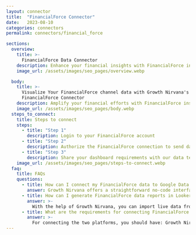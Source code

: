 ```yaml
---
layout: connector
title:  "FinancialForce Connector"
date:   2023-08-10
categories: connectors
permalink: connectors/financial_force

sections:
  overview:
    title: >-
      FinancialForce Data Connector
    description: Enhance your financial insights with FinancialForce integration. Seamlessly merge financial data from FinancialForce with Looker Studio's analytical capabilities, unlocking insights that power financial strategies, forecasting accuracy, and operational excellence.
    image_url: /assets/images/seo_pages/overview.webp

  body:
    title: >-
      Visualize Your FinancialForce channel data with Growth Nirvana's
      FinancialForce Connector
    description: Amplify your financial efforts with FinancialForce insights integrated into Looker Studio.
    image_url: /assets/images/seo_pages/body.webp
  steps_to_connect:
    title: Steps to connect
    steps:
      - title: "Step 1"
        description: Login to your FinancialForce account
      - title: "Step 2"
        description: Authorize the FinancialForce connection to send data to Growth Nirvana
      - title: "Step 3"
        description: Share your dashboard requirements with our data team. We will build the report for you.
    image_url: /assets/images/seo_pages/steps-to-connect.webp
  faq:
    title: FAQs
    questions:
      - title: How can I connect my FinancialForce data to Google Data Studio/Looker Studio?
        answer: Growth Nirvana offers a straightforward no-code interface to connect to FinancialForce data sources.
      - title: How can I generate FinancialForce data reports in Looker Studio?
        answer: >-
          With the help of Growth Nirvana, you can import live data from FinancialForce into Looker Studio. These data can be viewed in charts, tables, and dashboards to generate branded reports that can be shared instantly.
      - title: What are the requirements for connecting FinancialForce and Looker Studio?
        answer: >-
          For connecting the two platforms, you should have: Growth Nirvana Account and FinancialForce Ads Account
---
```

